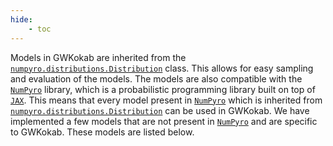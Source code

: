 ```yaml
---
hide:
    - toc
---
```


Models in GWKokab are inherited from the [`numpyro.distributions.Distribution`](https://num.pyro.ai/en/stable/distributions.html) class. This allows for easy sampling and evaluation of the models. The models are also compatible with the [`NumPyro`](https://num.pyro.ai/en/stable/index.html) library, which is a probabilistic programming library built on top of [`JAX`](https://jax.readthedocs.io/en/latest/). This means that every model present in [`NumPyro`](https://num.pyro.ai/en/stable/index.html) which is inherited from [`numpyro.distributions.Distribution`](https://num.pyro.ai/en/stable/distributions.html) can be used in GWKokab. We have implemented a few models that are not present in [`NumPyro`](https://num.pyro.ai/en/stable/index.html) and are specific to GWKokab. These models are listed below.
